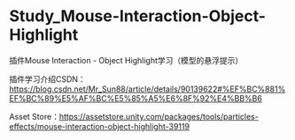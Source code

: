 # Study_Mouse-Interaction-Object-Highlight
插件Mouse Interaction - Object Highlight学习（模型的悬浮提示）

插件学习介绍CSDN：https://blog.csdn.net/Mr_Sun88/article/details/90139622#%EF%BC%881%EF%BC%89%E5%AF%BC%E5%85%A5%E6%8F%92%E4%BB%B6

Asset Store：https://assetstore.unity.com/packages/tools/particles-effects/mouse-interaction-object-highlight-39119
